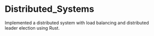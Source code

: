# Distributed_Systems

Implemented a distributed system with load balancing and distributed leader election using Rust.
